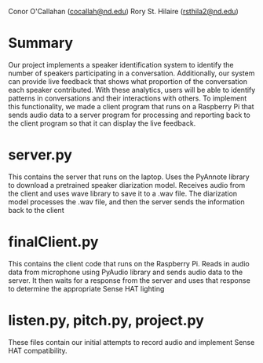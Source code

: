 Conor O'Callahan (cocallah@nd.edu)
Rory St. Hilaire (rsthila2@nd.edu)

# Summary
Our project implements a speaker identification system to identify the number
of speakers participating in a conversation. Additionally, our system can provide
live feedback that shows what proportion of the conversation each speaker contributed.
With these analytics, users will be able to identify patterns in conversations and
their interactions with others. To implement this functionality, we made a client
program that runs on a Raspberry Pi that sends audio data to a server program for
processing and reporting back to the client program so that it can display the live
feedback.

# server.py
This contains the server that runs on the laptop. Uses the PyAnnote library to
download a pretrained speaker diarization model. Receives audio from the client
and uses wave library to save it to a .wav file. The diarization model processes
the .wav file, and then the server sends the information back to the client

# finalClient.py
This contains the client code that runs on the Raspberry Pi. Reads in audio data
from microphone using PyAudio library and sends audio data to the server. It then
waits for a response from the server and uses that response to determine the
appropriate Sense HAT lighting

# listen.py, pitch.py, project.py
These files contain our initial attempts to record audio and implement Sense HAT
compatibility.
